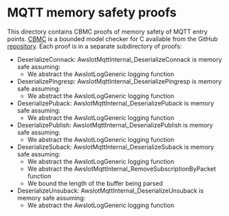 # MQTT memory safety proofs

This directory contains CBMC proofs of memory safety of MQTT entry points. [CBMC](http://www.cprover.org/cbmc/) is a bounded model checker for C available from the GitHub [repository](https://github.com/diffblue/cbmc). Each proof is in a separate subdirectory of proofs:

* DeserializeConnack: AwsIotMqttInternal_DeserializeConnack is memory safe assuming:
  * We abstract the AwsIotLogGeneric logging function
* DeserializePingresp: AwsIotMqttInternal_DeserializePingresp is memory safe assuming:
  * We abstract the AwsIotLogGeneric logging function
* DeserializePuback: AwsIotMqttInternal_DeserializePuback is memory safe assuming:
  * We abstract the AwsIotLogGeneric logging function
* DeserializePublish: AwsIotMqttInternal_DeserializePublish is memory safe assuming:
  * We abstract the AwsIotLogGeneric logging function
* DeserializeSuback: AwsIotMqttInternal_DeserializeSuback is memory safe assuming:
  * We abstract the AwsIotLogGeneric logging function
  * We abstract the AwsIotMqttInternal_RemoveSubscriptionByPacket function
  * We bound the length of the buffer being parsed
* DeserializeUnsuback: AwsIotMqttInternal_DeserializeUnsuback is memory safe assuming:
  * We abstract the AwsIotLogGeneric logging function



